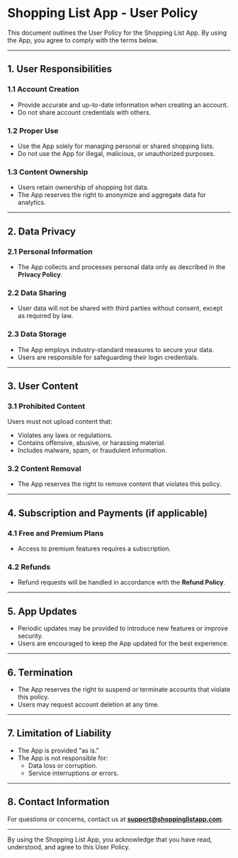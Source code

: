 # **Shopping List App - User Policy**

This document outlines the User Policy for the Shopping List App. By using the App, you agree to comply with the terms below.

---

## **1. User Responsibilities**
### 1.1 Account Creation  
- Provide accurate and up-to-date information when creating an account.  
- Do not share account credentials with others.

### 1.2 Proper Use  
- Use the App solely for managing personal or shared shopping lists.  
- Do not use the App for illegal, malicious, or unauthorized purposes.

### 1.3 Content Ownership  
- Users retain ownership of shopping list data.  
- The App reserves the right to anonymize and aggregate data for analytics.

---

## **2. Data Privacy**
### 2.1 Personal Information  
- The App collects and processes personal data only as described in the **Privacy Policy**.

### 2.2 Data Sharing  
- User data will not be shared with third parties without consent, except as required by law.

### 2.3 Data Storage  
- The App employs industry-standard measures to secure your data.  
- Users are responsible for safeguarding their login credentials.

---

## **3. User Content**
### 3.1 Prohibited Content  
Users must not upload content that:  
- Violates any laws or regulations.  
- Contains offensive, abusive, or harassing material.  
- Includes malware, spam, or fraudulent information.

### 3.2 Content Removal  
- The App reserves the right to remove content that violates this policy.

---

## **4. Subscription and Payments (if applicable)**
### 4.1 Free and Premium Plans  
- Access to premium features requires a subscription.

### 4.2 Refunds  
- Refund requests will be handled in accordance with the **Refund Policy**.

---

## **5. App Updates**
- Periodic updates may be provided to introduce new features or improve security.  
- Users are encouraged to keep the App updated for the best experience.

---

## **6. Termination**
- The App reserves the right to suspend or terminate accounts that violate this policy.  
- Users may request account deletion at any time.

---

## **7. Limitation of Liability**
- The App is provided "as is."  
- The App is not responsible for:  
  - Data loss or corruption.  
  - Service interruptions or errors.

---

## **8. Contact Information**
For questions or concerns, contact us at **support@shoppinglistapp.com**.

---

By using the Shopping List App, you acknowledge that you have read, understood, and agree to this User Policy.

